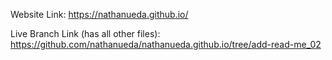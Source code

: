 Website Link: https://nathanueda.github.io/

Live Branch Link (has all other files): https://github.com/nathanueda/nathanueda.github.io/tree/add-read-me_02
